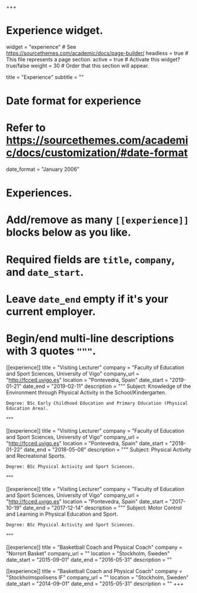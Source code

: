 +++
# Experience widget.
widget = "experience"  # See https://sourcethemes.com/academic/docs/page-builder/
headless = true  # This file represents a page section.
active = true  # Activate this widget? true/false
weight = 30  # Order that this section will appear.

title = "Experience"
subtitle = ""

# Date format for experience
#   Refer to https://sourcethemes.com/academic/docs/customization/#date-format
date_format = "January 2006"

# Experiences.
#   Add/remove as many `[[experience]]` blocks below as you like.
#   Required fields are `title`, `company`, and `date_start`.
#   Leave `date_end` empty if it's your current employer.
#   Begin/end multi-line descriptions with 3 quotes `"""`.
[[experience]]
  title = "Visiting Lecturer"
  company = "Faculty of Education and Sport Sciences, University of Vigo"
  company_url = "http://fcced.uvigo.es"
  location = "Pontevedra, Spain"
  date_start = "2019-01-21"
  date_end = "2019-02-11"
  description = """
    Subject: Knowledge of the Environment through Physical Activity in the School/Kindergarten.
    
    Degree: BSc Early Childhood Education and Primary Education (Physical Education Area).
  """

[[experience]]
  title = "Visiting Lecturer"
  company = "Faculty of Education and Sport Sciences, University of Vigo"
  company_url = "http://fcced.uvigo.es"
  location = "Pontevedra, Spain"
  date_start = "2018-01-22"
  date_end = "2018-05-08"
  description = """
    Subject: Physical Activity and Recreational Sports.
  
    Degree: BSc Physical Activity and Sport Sciences.
  """

[[experience]]
  title = "Visiting Lecturer"
  company = "Faculty of Education and Sport Sciences, University of Vigo"
  company_url = "http://fcced.uvigo.es"
  location = "Pontevedra, Spain"
  date_start = "2017-10-19"
  date_end = "2017-12-14"
  description = """
    Subject: Motor Control and Learning in Physical Education and Sport.
    
    Degree: BSc Physical Activity and Sport Sciences.
  """
  
[[experience]]
  title = "Basketball Coach and Physical Coach"
  company = "Norrort Basket"
  company_url = ""
  location = "Stockholm, Sweden"
  date_start = "2015-09-01"
  date_end = "2016-05-31"
  description = ""

[[experience]]
  title = "Basketball Coach and Physical Coach"
  company = "Stockholmspolisens IF"
  company_url = ""
  location = "Stockholm, Sweden"
  date_start = "2014-09-01"
  date_end = "2015-05-31"
  description = ""
+++
